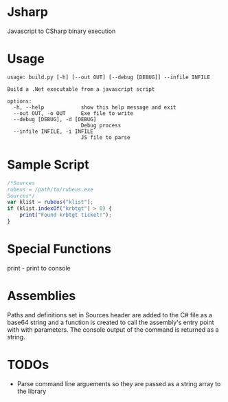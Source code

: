 # Jsharp
Javascript to CSharp binary execution

# Usage
``` 
usage: build.py [-h] [--out OUT] [--debug [DEBUG]] --infile INFILE

Build a .Net executable from a javascript script

options:
  -h, --help            show this help message and exit
  --out OUT, -o OUT     Exe file to write
  --debug [DEBUG], -d [DEBUG]
                        Debug process
  --infile INFILE, -i INFILE
                        JS file to parse
```

# Sample Script
``` javascript
/*Sources
rubeus = /path/to/rubeus.exe
Sources*/
var klist = rubeus("klist");
if (klist.indexOf("krbtgt") > 0) {
    print("Found krbtgt ticket!");
}
```

# Special Functions
print - print to console

# Assemblies
Paths and definitions set in Sources header are added to the C# file as a base64 string and a function is created to call the assembly's entry point with with parameters. The console output of the command is returned as a string.

# TODOs
* Parse command line arguements so they are passed as a string array to the library
